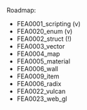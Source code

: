 Roadmap:
- FEA0001_scripting (v)
- FEA0020_enum      (v)
- FEA0002_struct    (!)
- FEA0003_vector
- FEA0004_map
- FEA0005_material
- FEA0006_wall
- FEA0009_item
- FEA0006_radix
- FEA0022_vulcan
- FEA0023_web_gl
